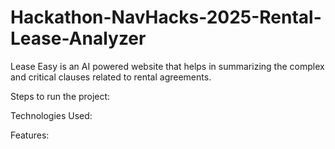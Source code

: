 # Hackathon-NavHacks-2025-Rental-Lease-Analyzer

Lease Easy is an AI powered website that helps in summarizing the complex and critical clauses related to rental agreements.

Steps to run the project:   

Technologies Used:

Features: